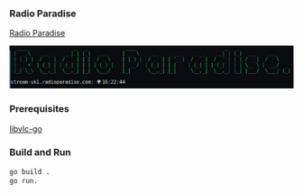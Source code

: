 ### Radio Paradise
[Radio Paradise](https://radioparadise.com/home)

![RADIO!](Radio_Paradise.png)

### Prerequisites
[libvlc-go](https://radioparadise.com/home)


### Build and Run
```
go build .
go run.
```
